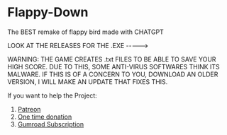 # Flappy-Down
The BEST remake of flappy bird made with CHATGPT

LOOK AT THE RELEASES FOR THE .EXE ----->

WARNING: THE GAME CREATES .txt FILES TO BE ABLE TO SAVE YOUR HIGH SCORE. DUE TO THIS, SOME ANTI-VIRUS SOFTWARES THINK ITS MALWARE. IF THIS IS OF A CONCERN TO YOU, DOWNLOAD AN OLDER VERSION, I WILL MAKE AN UPDATE THAT FIXES THIS.


If you want to help the Project:

1) [Patreon](https://patreon.com/cup0teadevelopment?utm_medium=clipboard_copy&utm_source=copyLink&utm_campaign=creatorshare_creator&utm_content=join_link)
2) [One time donation](https://cup0tea.gumroad.com/l/1timedono)
3) [Gumroad Subscription](https://cup0tea.gumroad.com/l/subscriptiondonation)
